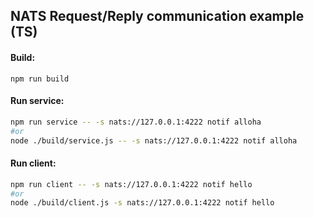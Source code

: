 ## NATS Request/Reply communication example (TS)

#### Build:

```
npm run build
```

#### Run service:

```bash
npm run service -- -s nats://127.0.0.1:4222 notif alloha
#or
node ./build/service.js -- -s nats://127.0.0.1:4222 notif alloha
```

#### Run client:

```bash
npm run client -- -s nats://127.0.0.1:4222 notif hello
#or
node ./build/client.js -s nats://127.0.0.1:4222 notif hello
```

